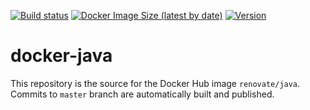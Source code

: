 [![Build status](https://github.com/renovatebot/docker-java/workflows/build/badge.svg)](https://github.com/renovatebot/docker-java/actions?query=workflow%3Abuild)
[![Docker Image Size (latest by date)](https://img.shields.io/docker/image-size/renovate/java?sort=date)](https://hub.docker.com/r/renovate/java)
[![Version](https://img.shields.io/docker/v/renovate/java/latest)](https://hub.docker.com/r/renovate/java)

# docker-java

This repository is the source for the Docker Hub image `renovate/java`. Commits to `master` branch are automatically built and published.
